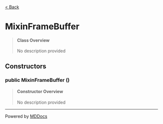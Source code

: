 [< Back](README.md)
# MixinFrameBuffer #
>#### Class Overview ####
>No description provided
## Constructors ##
### public MixinFrameBuffer () ###
>#### Constructor Overview ####
>No description provided
>

---
Powered by [MDDocs](https://github.com/VRCube/MDDocs)